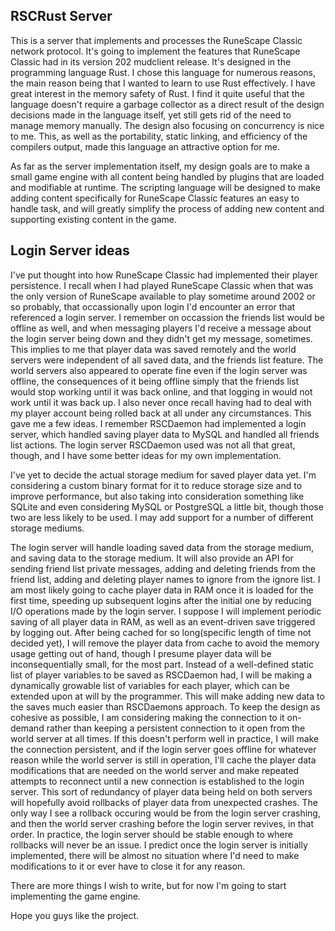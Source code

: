 ## RSCRust Server

This is a server that implements and processes the RuneScape Classic network protocol.
It's going to implement the features that RuneScape Classic had in its version 202 mudclient release.
It's designed in the programming language Rust.  I chose this language for numerous reasons, the main reason being that I wanted to learn to use Rust effectively.  I have great interest in the memory safety of Rust.  I find it quite useful that the language doesn't require a garbage collector as a direct result of the design decisions made in the language itself, yet still gets rid of the need to manage memory manually.  The design also focusing on concurrency is nice to me.  This, as well as the portability, static linking, and efficiency of the compilers output, made this language an attractive option for me.

As far as the server implementation itself, my design goals are to make a small game engine with all content being handled by plugins that are loaded and modifiable at runtime.  The scripting language will be designed to make adding content specifically for RuneScape Classic features an easy to handle task, and will greatly simplify the process of adding new content and supporting existing content in the game.

## Login Server ideas

I've put thought into how RuneScape Classic had implemented their player persistence.  I recall when I had played RuneScape Classic when that was the only version of RuneScape available to play sometime around 2002 or so probably, that occassionally upon login I'd encounter an error that referenced a login server.  I remember on occassion the friends list would be offline as well, and when messaging players I'd receive a message about the login server being down and they didn't get my message, sometimes.  This implies to me that player data was saved remotely and the world servers were independent of all saved data, and the friends list feature.  The world servers also appeared to operate fine even if the login server was offline, the consequences of it being offline simply that the friends list would stop working until it was back online, and that logging in would not work until it was back up. I also never once recall having had to deal with my player account being rolled back at all under any circumstances.  This gave me a few ideas.
I remember RSCDaemon had implemented a login server, which handled saving player data to MySQL and handled all friends list actions.  The login server RSCDaemon used was not all that great, though, and I have some better ideas for my own implementation.

I've yet to decide the actual storage medium for saved player data yet.  I'm considering a custom binary format for it to reduce storage size and to improve performance, but also taking into consideration something like SQLite and even considering MySQL or PostgreSQL a little bit, though those two are less likely to be used.
I may add support for a number of different storage mediums.

The login server will handle loading saved data from the storage medium, and saving data to the storage medium.  It will also provide an API for sending friend list private messages, adding and deleting friends from the friend list, adding and deleting player names to ignore from the ignore list.
I am most likely going to cache player data in RAM once it is loaded for the first time, speeding up subsequent logins after the initial one by reducing I/O operations made by the login server.  I suppose I will implement periodic saving of all player data in RAM, as well as an event-driven save triggered by logging out.  After being cached for so long(specific length of time not decided yet), I will remove the player data from cache to avoid the memory usage getting out of hand, though I presume player data will be inconsequentially small, for the most part.
Instead of a well-defined static list of player variables to be saved as RSCDaemon had, I will be making a dynamically growable list of variables for each player, which can be extended upon at will by the programmer.  This will make adding new data to the saves much easier than RSCDaemons approach.
To keep the design as cohesive as possible, I am considering making the connection to it on-demand rather than keeping a persistent connection to it open from the world server at all times.  If this doesn't perform well in practice, I will make the connection persistent, and if the login server goes offline for whatever reason while the world server is still in operation, I'll cache the player data modifications that are needed on the world server and make repeated attempts to reconnect until a new connection is established to the login server.  This sort of redundancy of player data being held on both servers will hopefully avoid rollbacks of player data from unexpected crashes.  The only way I see a rollback occuring would be from the login server crashing, and then the world server crashing before the login server revives, in that order.  In practice, the login server should be stable enough to where rollbacks will never be an issue.  I predict once the login server is initially implemented, there will be almost no situation where I'd need to make modifications to it or ever have to close it for any reason.

There are more things I wish to write, but for now I'm going to start implementing the game engine.

Hope you guys like the project.
